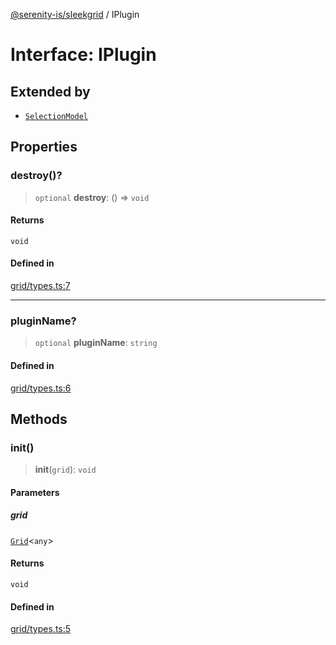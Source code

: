 [@serenity-is/sleekgrid](../README.md) / IPlugin

# Interface: IPlugin

## Extended by

- [`SelectionModel`](SelectionModel.md)

## Properties

### destroy()?

> `optional` **destroy**: () => `void`

#### Returns

`void`

#### Defined in

[grid/types.ts:7](https://github.com/serenity-is/sleekgrid/blob/master/src/grid/types.ts#L7)

***

### pluginName?

> `optional` **pluginName**: `string`

#### Defined in

[grid/types.ts:6](https://github.com/serenity-is/sleekgrid/blob/master/src/grid/types.ts#L6)

## Methods

### init()

> **init**(`grid`): `void`

#### Parameters

##### grid

[`Grid`](../classes/Grid.md)\<`any`\>

#### Returns

`void`

#### Defined in

[grid/types.ts:5](https://github.com/serenity-is/sleekgrid/blob/master/src/grid/types.ts#L5)

